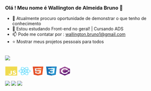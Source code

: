 ### Olá ! Meu nome é Wallington de Almeida Bruno 👋


- 🔭 Atualmente procuro oportunidade de demonstrar o que tenho de conhecimento
- 🌱 Estou estudando Front-end no geral! | Cursando ADS
- 📫 Pode me contatar por : wallington.bruno1@gmail.com
- ⭐ Mostrar meus projetos pessoais para todos



<div style="display: inline_block"><br>
<picture>
<source
  srcset="https://github-readme-stats.vercel.app/api?username=WallingtonAB&show_icons=true&theme=dark"
  media="(prefers-color-scheme: dark)"
/>
<source
  srcset="https://github-readme-stats.vercel.app/api?username=WallingtonAB&show_icons=true"
  media="(prefers-color-scheme: light), (prefers-color-scheme: no-preference)"
/>
<img src="https://github-readme-stats.vercel.app/api?username=WallingtonAB&show_icons=true" />

</picture>
</div>





<div style="display: inline_block"><br>
  <img align="center" alt="wallington-Js" height="30" width="40" src="https://raw.githubusercontent.com/devicons/devicon/master/icons/javascript/javascript-plain.svg">
  <img align="center" alt="wallington-React" height="30" width="40" src="https://raw.githubusercontent.com/devicons/devicon/master/icons/react/react-original.svg">
  <img align="center" alt="wallington-HTML" height="30" width="40" src="https://raw.githubusercontent.com/devicons/devicon/master/icons/html5/html5-original.svg">
  <img align="center" alt="wallington-CSS" height="30" width="40" src="https://raw.githubusercontent.com/devicons/devicon/master/icons/css3/css3-original.svg">
  <img align="center" alt="wallington-Csharp" height="30" width="40" src="https://raw.githubusercontent.com/devicons/devicon/master/icons/csharp/csharp-original.svg">

</div>

<br>

<div> 
  <a href="https://www.instagram.com/parede_em_gton/" target="_blank"><img src="https://img.shields.io/badge/-Instagram-%23E4405F?style=for-the-badge&logo=instagram&logoColor=white" target="_blank"></a>
  <a href = "mailto:wallington.bruno1@gmail.com"><img src="https://img.shields.io/badge/-Gmail-%23333?style=for-the-badge&logo=gmail&logoColor=white" target="_blank"></a>
  <a href="https://www.linkedin.com/in/wallington-de-almeida-bruno-481021224/" target="_blank"><img src="https://img.shields.io/badge/-LinkedIn-%230077B5?style=for-the-badge&logo=linkedin&logoColor=white" target="_blank"></a> 
  
</div>
